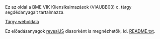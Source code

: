 Ez az oldal a BME VIK Klienslkalmazások (VIAUBB03) c. tárgy segdédanyagait tartalmazza. 

[Tárgy weboldala](https://www.aut.bme.hu/Course/VIAUBB03)

Ez előadásanyagok [revealJS](https://revealjs.com/#/) diasorként is megnézhetők, ld. [README.txt](EA/README.txt).